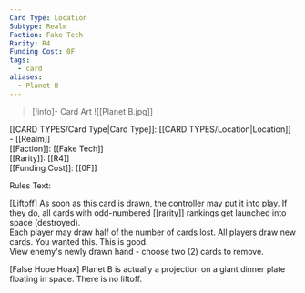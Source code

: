 ```yaml
---
Card Type: Location
Subtype: Realm
Faction: Fake Tech
Rarity: R4
Funding Cost: 0F
tags:
  - card
aliases:
  - Planet B
---
```

> [!info]- Card Art
> ![[Planet B.jpg]]

[[CARD TYPES/Card Type|Card Type]]: [[CARD TYPES/Location|Location]] - [[Realm]]  
[[Faction]]: [[Fake Tech]]  
[[Rarity]]: [[R4]]  
[[Funding Cost]]: [[0F]]  

Rules Text:  

[Liftoff] As soon as this card is drawn, the controller may put it into play. If they do, all cards with odd-numbered [[rarity]] rankings get launched into space (destroyed).   
Each player may draw half of the number of cards lost. All players draw new cards. You wanted this. This is good.  
View enemy's newly drawn hand - choose two (2) cards to remove.  

[False Hope Hoax] Planet B is actually a projection on a giant dinner plate floating in space. There is no liftoff.  